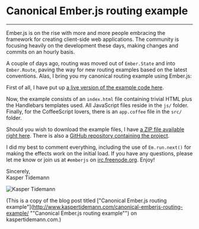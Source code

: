# Canonical Ember.js routing example

-------------------------

Ember.js is on the rise with more and more people embracing the framework for creating client-side web applications. The community is focusing heavily on the development these days, making changes and commits on an hourly basis.

A couple of days ago, routing was moved out of `Ember.State` and into `Ember.Route`, paving the way for new routing examples based on the latest conventions. Alas, I bring you my canonical routing example using Ember.js:

First of all, I have put up [a live version of the example code here](http://www.kaspertidemann.com/examples/canonical-emberjs-routing-example/ "a live version of the example code here").

Now, the example consists of an `index.html` file containing trivial HTML plus the Handlebars templates used. All JavaScript files reside in the `js/` folder. Finally, for the CoffeeScript lovers, there is an `app.coffee` file in the `src/` folder.

Should you wish to download the example files, I have [a ZIP file available right here](http://www.kaspertidemann.com/examples/canonical-emberjs-routing-example/CanonicalEmberJSRoutingExample.zip "a ZIP file available right here"). There is also a [GitHub repository containing the project](https://github.com/KasperTidemann/canonical-emberjs-routing-example "GitHub repository containing the project").

I did my best to comment everything, including the use of `Em.run.next()` for making the effects work on the initial load. If you have any questions, please let me know or join us at `#emberjs` on [irc.freenode.org](irc://irc.freenode.org "irc.freenode.org"). Enjoy!

Sincerely,  
Kasper Tidemann

![Kasper Tidemann](http://www.tidemannogco.dk/meemo/KasperTidemann-Signature.jpg)

(This is a copy of the blog post titled ["Canonical Ember.js routing example"](http://www.kaspertidemann.com/canonical-emberjs-routing-example/ ""Canonical Ember.js routing example"") on kaspertidemann.com.)